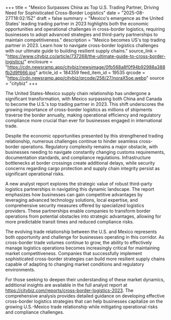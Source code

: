 +++
title = "Mexico Surpasses China as Top U.S. Trading Partner, Driving Need for Sophisticated Cross-Border Logistics"
date = "2025-08-27T18:02:15Z"
draft = false
summary = "Mexico's emergence as the United States' leading trading partner in 2023 highlights both the economic opportunities and operational challenges in cross-border logistics, requiring businesses to adopt advanced strategies and third-party partnerships to maintain competitiveness."
description = "Mexico becomes US's top trading partner in 2023. Learn how to navigate cross-border logistics challenges with our ultimate guide to building resilient supply chains."
source_link = "https://www.citybiz.co/article/737268/the-ultimate-guide-to-cross-border-logistics/"
enclosure = "https://cdn.newsramp.app/citybiz/newsimage/0fb568a8f0f94b92988a388fb2d9f666.jpg"
article_id = 184359
feed_item_id = 19535
qrcode = "https://cdn.newsramp.app/citybiz/qrcode/258/27/noraX5oe.webp"
source = "citybiz"
+++

<p>The United States-Mexico supply chain relationship has undergone a significant transformation, with Mexico surpassing both China and Canada to become the U.S.'s top trading partner in 2023. This shift underscores the growing importance of cross-border logistics as millions of shipments traverse the border annually, making operational efficiency and regulatory compliance more crucial than ever for businesses engaged in international trade.</p><p>Despite the economic opportunities presented by this strengthened trading relationship, numerous challenges continue to hinder seamless cross-border operations. Regulatory complexity remains a major obstacle, with businesses needing to navigate constantly changing customs requirements, documentation standards, and compliance regulations. Infrastructure bottlenecks at border crossings create additional delays, while security concerns regarding cargo protection and supply chain integrity persist as significant operational risks.</p><p>A new analyst report explores the strategic value of robust third-party logistics partnerships in navigating this dynamic landscape. The report emphasizes how businesses can gain competitive advantages by leveraging advanced technology solutions, local expertise, and comprehensive security measures offered by specialized logistics providers. These partnerships enable companies to transform border operations from potential obstacles into strategic advantages, allowing for more predictable transit times and reduced compliance risks.</p><p>The evolving trade relationship between the U.S. and Mexico represents both opportunity and challenge for businesses operating in this corridor. As cross-border trade volumes continue to grow, the ability to effectively manage logistics operations becomes increasingly critical for maintaining market competitiveness. Companies that successfully implement sophisticated cross-border strategies can build more resilient supply chains capable of adapting to changing market conditions and regulatory environments.</p><p>For those seeking to deepen their understanding of these market dynamics, additional insights are available in the full analyst report at <a href="https://citybiz.com/reports/cross-border-logistics-2023" rel="nofollow" target="_blank">https://citybiz.com/reports/cross-border-logistics-2023</a>. The comprehensive analysis provides detailed guidance on developing effective cross-border logistics strategies that can help businesses capitalize on the growing U.S.-Mexico trade relationship while mitigating operational risks and compliance challenges.</p>